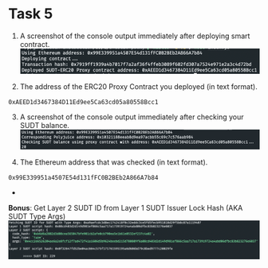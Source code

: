 # Task 5

1. A screenshot of the console output immediately after deploying smart contract.
![Deployment](./1-deployment.png)

2. The address of the ERC20 Proxy Contract you deployed (in text format).
```
0xAEED1d3467384D11Ed9ee5Ca63cd05a80558Bcc1
```

3. A screenshot of the console output immediately after checking your SUDT balance.
![Balance](./3-sudt-balance.png)

4. The Ethereum address that was checked (in text format).
```
0x99E339951a4507E54d131fFC0B2BEb2A866A7b84
```

-

<b>Bonus</b>: Get Layer 2 SUDT ID from Layer 1 SUDT Issuer Lock Hash (AKA SUDT Type Args)
![SUDT ID](./bonus-sudt-id.png)
